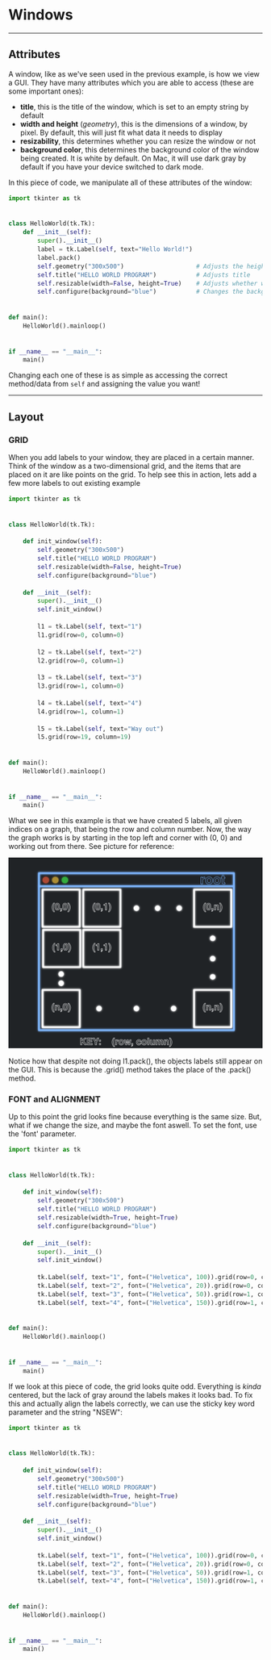 # Windows

----

## Attributes

A window, like as we've seen used in the previous example, is how we view a GUI.
They have many attributes which you are able to access (these are some important ones):

- **title**, this is the title of the window, which is set to an empty string by default
- **width and height** (_geometry_), this is the dimensions of a window, by pixel. By default, this will just fit what data it needs to display
- **resizability**, this determines whether you can resize the window or not 
- **background color**, this determines the background color of the window being created. It is white by default. On Mac, it will use dark gray by default if you have your device switched to dark mode.

In this piece of code, we manipulate all of these attributes of the window:

```python
import tkinter as tk


class HelloWorld(tk.Tk):
    def __init__(self):
        super().__init__()
        label = tk.Label(self, text="Hello World!")
        label.pack()
        self.geometry("300x500")                    # Adjusts the height and width
        self.title("HELLO WORLD PROGRAM")           # Adjusts title
        self.resizable(width=False, height=True)    # Adjusts whether window is resizable or not
        self.configure(background="blue")           # Changes the background color to blue


def main():
    HelloWorld().mainloop()


if __name__ == "__main__":
    main()
```

Changing each one of these is as simple as accessing the correct method/data from `self`
and assigning the value you want!

----

## Layout


### GRID

When you add labels to your window, they are placed in a certain manner. 
Think of the window as a two-dimensional grid, and the items that are placed on it are like points on the grid.
To help see this in action, lets add a few more labels to out existing example

```python
import tkinter as tk


class HelloWorld(tk.Tk):

    def init_window(self):
        self.geometry("300x500")
        self.title("HELLO WORLD PROGRAM")
        self.resizable(width=False, height=True)
        self.configure(background="blue")

    def __init__(self):
        super().__init__()
        self.init_window()

        l1 = tk.Label(self, text="1")
        l1.grid(row=0, column=0)

        l2 = tk.Label(self, text="2")
        l2.grid(row=0, column=1)

        l3 = tk.Label(self, text="3")
        l3.grid(row=1, column=0)

        l4 = tk.Label(self, text="4")
        l4.grid(row=1, column=1)

        l5 = tk.Label(self, text="Way out")
        l5.grid(row=19, column=19)


def main():
    HelloWorld().mainloop()


if __name__ == "__main__":
    main()

```

What we see in this example is that we have created 5 labels, all given indices on a graph, that being the row and column number.
Now, the way the graph works is by starting in the top left and corner with (0, 0) and working out from there. See picture for reference:

![gui_grid.png](../assets/gui_grid.png)

Notice how that despite not doing l1.pack(), the objects labels still appear on the GUI. This is because the .grid() method takes the place
of the .pack() method. 


### FONT and ALIGNMENT


Up to this point the grid looks fine because everything is the same size.
But, what if we change the size, and maybe the font aswell.
To set the font, use the 'font' parameter.

```python
import tkinter as tk


class HelloWorld(tk.Tk):

    def init_window(self):
        self.geometry("300x500")
        self.title("HELLO WORLD PROGRAM")
        self.resizable(width=True, height=True)
        self.configure(background="blue")

    def __init__(self):
        super().__init__()
        self.init_window()

        tk.Label(self, text="1", font=("Helvetica", 100)).grid(row=0, column=0)
        tk.Label(self, text="2", font=("Helvetica", 20)).grid(row=0, column=1)
        tk.Label(self, text="3", font=("Helvetica", 50)).grid(row=1, column=0)
        tk.Label(self, text="4", font=("Helvetica", 150)).grid(row=1, column=1)


def main():
    HelloWorld().mainloop()


if __name__ == "__main__":
    main()
```


If we look at this piece of code, the grid looks quite odd. Everything is _kinda_ centered, but the
lack of gray around the labels makes it looks bad. To fix this and actually align the labels correctly, we can use the 
sticky key word parameter and the string "NSEW":


```python
import tkinter as tk


class HelloWorld(tk.Tk):

    def init_window(self):
        self.geometry("300x500")
        self.title("HELLO WORLD PROGRAM")
        self.resizable(width=True, height=True)
        self.configure(background="blue")

    def __init__(self):
        super().__init__()
        self.init_window()

        tk.Label(self, text="1", font=("Helvetica", 100)).grid(row=0, column=0, sticky="NSEW")
        tk.Label(self, text="2", font=("Helvetica", 20)).grid(row=0, column=1, sticky="NSEW")
        tk.Label(self, text="3", font=("Helvetica", 50)).grid(row=1, column=0, sticky="NSEW")
        tk.Label(self, text="4", font=("Helvetica", 150)).grid(row=1, column=1, sticky="NSEW")


def main():
    HelloWorld().mainloop()


if __name__ == "__main__":
    main()
```




